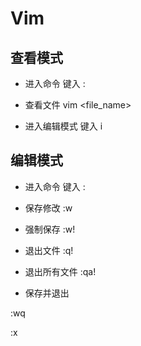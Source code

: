 # Vim

## 查看模式

- 进入命令
键入 :

- 查看文件
vim <file_name>

- 进入编辑模式
键入 i

## 编辑模式

- 进入命令
键入 :

- 保存修改
:w

- 强制保存
:w!

- 退出文件
:q!

- 退出所有文件
:qa!

- 保存并退出

:wq

:x
